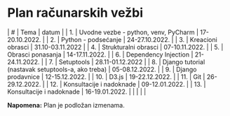 # Plan računarskih vežbi 

| #   | Tema                                               | datum            |
| 1.  | Uvodne vezbe - python, venv, PyCharm               | 17-20.10.2022.   |
| 2.  | Python - podsećanje                                | 24-27.10.2022.   |
| 3.  | Kreacioni obrasci                                  | 31.10-03.11.2022 |
| 4.  | Strukturalni obrasci                               | 07-10.11.2022.   |
| 5.  | Obrasci ponasanja                                  | 14-17.11.2022.   |
| 6.  | Dependency Injection                               | 21-24.11.2022.   |
| 7.  | Setuptools                                         | 28.11-01.12.2022 |
| 8.  | Django tutorial (nastavak setuptools-a, ako treba) | 05-08.12.2022.   |
| 9.  | Django prodavnice                                  | 12-15.12.2022.   |
| 10. | D3.js                                              | 19-22.12.2022.   |
| 11. | Git                                                | 26-29.12.2022.   |
| 12. | Konsultacije i nadoknade                           | 09-12.01.2022.   |
| 13. | Konsultacije i nadoknade                           | 16-19.01.2022.   |
|     |                                                    |                  |

**Napomena:** Plan je podložan izmenama.
